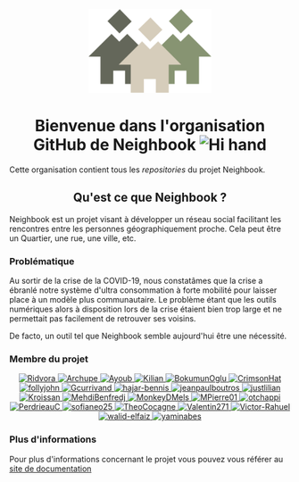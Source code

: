 <div align="center">
    <img src="https://github.com/Neighbook/.github/blob/main/profile/resources/Logo.svg" alt="logo" height="150px">
    <h1>
        Bienvenue dans l'organisation GitHub de Neighbook
        <img src="https://media.giphy.com/media/hvRJCLFzcasrR4ia7z/giphy.gif" alt="Hi hand" width="30px"/>
    </h1>
</div>

Cette organisation contient tous les _repositories_ du projet Neighbook.

<div align="center">
    <h2>
        Qu'est ce que Neighbook ?
    </h2>
</div>

Neighbook est un projet visant à développer un réseau social facilitant les rencontres entre les personnes
géographiquement proche. Cela peut être un Quartier, une rue, une ville, etc.

### Problématique

Au sortir de la crise de la COVID-19, nous constatâmes que la crise a ébranlé notre système d'ultra consommation à forte
mobilité pour laisser place à un modèle plus communautaire. Le problème étant que les outils numériques alors à
disposition lors de la crise étaient bien trop large et ne permettait pas facilement de retrouver ses voisins.

De facto, un outil tel que Neighbook semble aujourd'hui être une nécessité.

### Membre du projet

<div align="center">
    <a href="https://github.com/Akborax">
        <img src="https://avatars.githubusercontent.com/u/55409675?s=96&v=4" alt="Ridvora" height="50">
    </a>
    <a href="https://github.com/Archupe">
        <img src="https://avatars.githubusercontent.com/u/92633149?v=4" alt="Archupe" height="50">
    </a>
    <a href="https://github.com/ayoubqrt">
        <img src="https://avatars.githubusercontent.com/u/57446997?v=4" alt="Ayoub" height="50">
    </a>
    <a href="https://github.com/Beladric">
        <img src="https://avatars.githubusercontent.com/u/37240228?v=4" alt="Kilian" height="50">
    </a>
    <a href="https://github.com/BokumunOglu">
        <img src="https://avatars.githubusercontent.com/u/92807626?v=4" alt="BokumunOglu" height="50">
    </a>
    <a href="https://github.com/CrimsonHat">
        <img src="https://avatars.githubusercontent.com/u/55704135?v=4" alt="CrimsonHat" height="50">
    </a>
    <a href="https://github.com/follyjohn">
        <img src="https://avatars.githubusercontent.com/u/44319147?v=4" alt="follyjohn" height="50">
    </a>
    <a href="https://github.com/Gcurrivand">
        <img src="https://avatars.githubusercontent.com/u/114084438?v=4" alt="Gcurrivand" height="50">
    </a>
    <a href="https://github.com/hajar-bennis">
        <img src="https://avatars.githubusercontent.com/u/65871243?v=4" alt="hajar-bennis" height="50">
    </a>
    <a href="https://github.com/jeanpaulboutros">
        <img src="https://avatars.githubusercontent.com/u/90922777?v=4" alt="jeanpaulboutros" height="50">
    </a>
    <a href="https://github.com/justlilian">
        <img src="https://avatars.githubusercontent.com/u/49536719?v=4" alt="justlilian" height="50">
    </a>
    <a href="https://github.com/Kroissan">
        <img src="https://avatars.githubusercontent.com/u/66138267?v=4" alt="Kroissan" height="50">
    </a>
    <a href="https://github.com/MehdiBenfredj">
        <img src="https://avatars.githubusercontent.com/u/56513576?v=4" alt="MehdiBenfredj" height="50">
    </a>
    <a href="https://github.com/MonkeyDMels">
        <img src="https://avatars.githubusercontent.com/u/70900322?v=4" alt="MonkeyDMels" height="50">
    </a>
    <a href="https://github.com/MPierre01">
        <img src="https://avatars.githubusercontent.com/u/80034983?v=4" alt="MPierre01" height="50">
    </a>
    <a href="https://github.com/otchappi">
        <img src="https://avatars.githubusercontent.com/u/85830004?v=4" alt="otchappi" height="50">
    </a>
    <a href="https://github.com/PerdrieauC">
        <img src="https://avatars.githubusercontent.com/u/45003798?v=4" alt="PerdrieauC" height="50">
    </a>
    <a href="https://github.com/sofianeo25">
        <img src="https://avatars.githubusercontent.com/u/78628182?v=4" alt="sofianeo25" height="50">
    </a>
    <a href="https://github.com/TheoCocagne">
        <img src="https://avatars.githubusercontent.com/u/66414639?v=4" alt="TheoCocagne" height="50">
    </a>
    <a href="https://github.com/Valentin271">
        <img src="https://avatars.githubusercontent.com/u/36198422?v=4" alt="Valentin271" height="50">
    </a>
    <a href="https://github.com/Victor-Rahuel">
        <img src="https://avatars.githubusercontent.com/u/70938543?v=4" alt="Victor-Rahuel" height="50">
    </a>
    <a href="https://github.com/walid-elfaiz">
        <img src="https://avatars.githubusercontent.com/u/78819982?v=4" alt="walid-elfaiz" height="50">
    </a>
    <a href="https://github.com/yaminabes">
        <img src="https://avatars.githubusercontent.com/u/62885631?v=4" alt="yaminabes" height="50">
    </a>
</div>

### Plus d'informations

Pour plus d'informations concernant le projet vous pouvez vous référer
au [site de documentation](https://neighbook.github.io/Documentation/)  